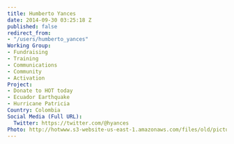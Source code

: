 ```yaml
---
title: Humberto Yances
date: 2014-09-30 03:25:18 Z
published: false
redirect_from:
- "/users/humberto_yances"
Working Group:
- Fundraising
- Training
- Communications
- Community
- Activation
Project:
- Donate to HOT today
- Ecuador Earthquake
- Hurricane Patricia
Country: Colombia
Social Media (Full URL):
  Twitter: https://twitter.com/@hyances
Photo: http://hotwww.s3-website-us-east-1.amazonaws.com/files/old/pictures/picture-220-1412082006.jpg
---
```


